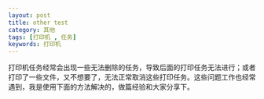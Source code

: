 ```yaml
---
layout: post
title: other test
category: 其他
tags: [打印机 , 任务]
keywords: 打印机
---
```


打印机任务经常会出现一些无法删除的任务，导致后面的打印任务无法进行；或者打印了一些文件，又不想要了，无法正常取消这些打印任务。这些问题工作也经常遇到，我是使用下面的方法解决的，做篇经验和大家分享下。
